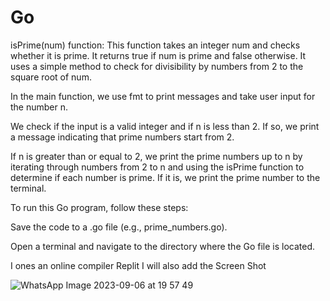 # Go

isPrime(num) function: This function takes an integer num and checks whether it is prime. 
It returns true if num is prime and false otherwise. It uses a simple method to check for divisibility by numbers from 2 to the square root of num.

In the main function, we use fmt to print messages and take user input for the number n.

We check if the input is a valid integer and if n is less than 2. If so, we print a message indicating that prime numbers start from 2.

If n is greater than or equal to 2, we print the prime numbers up to n by iterating through numbers from 2 to n 
and using the isPrime function to determine if each number is prime. If it is, we print the prime number to the terminal.

To run this Go program, follow these steps:

Save the code to a .go file (e.g., prime_numbers.go).

Open a terminal and navigate to the directory where the Go file is located.

I ones an online compiler Replit 
I will also add the Screen Shot

![WhatsApp Image 2023-09-06 at 19 57 49](https://github.com/Adi7hyanSnair/amfoss-tasks/assets/143208653/aec1aa8c-305c-40f8-a11c-d2da355d3dfc)
